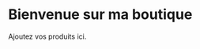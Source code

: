 <!DOCTYPE html>
<html lang="fr">
<head>
    <meta charset="UTF-8">
    <title>Ma Boutique Dropshipping</title>
</head>
<body>
    <h1>Bienvenue sur ma boutique</h1>
    <p>Ajoutez vos produits ici.</p>
</body>
</html>
